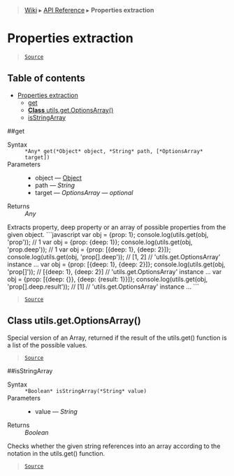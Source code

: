 > [Wiki](Home) ▸ [API Reference](API-Reference) ▸ **Properties extraction**

# Properties extraction

> [`Source`](/Neft-io/neft/blob/11ce61113abf36cfee4cca0e72112ab5bff468a7/src/utils/namespace.litcoffee#properties-extraction)

## Table of contents
* [Properties extraction](#properties-extraction)
  * [get](#get)
  * [**Class** utils.get.OptionsArray()](#class-utilsgetoptionsarray)
  * [isStringArray](#isstringarray)

##get
<dl><dt>Syntax</dt><dd><code>&#x2A;Any&#x2A; get(&#x2A;Object&#x2A; object, &#x2A;String&#x2A; path, [&#x2A;OptionsArray&#x2A; target])</code></dd><dt>Parameters</dt><dd><ul><li>object — <a href="/Neft-io/neft/wiki/Utils-API#isobject">Object</a></li><li>path — <i>String</i></li><li>target — <i>OptionsArray</i> — <i>optional</i></li></ul></dd><dt>Returns</dt><dd><i>Any</i></dd></dl>
Extracts property, deep property or an array of possible properties from the given object.
```javascript
var obj = {prop: 1};
console.log(utils.get(obj, 'prop'));
// 1
var obj = {prop: {deep: 1}};
console.log(utils.get(obj, 'prop.deep'));
// 1
var obj = {prop: [{deep: 1}, {deep: 2}]};
console.log(utils.get(obj, 'prop[].deep'));
// [1, 2]
// 'utils.get.OptionsArray' instance ...
var obj = {prop: [{deep: 1}, {deep: 2}]};
console.log(utils.get(obj, 'prop[]'));
// [{deep: 1}, {deep: 2}]
// 'utils.get.OptionsArray' instance ...
var obj = {prop: [{deep: {}}, {deep: {result: 1}}]};
console.log(utils.get(obj, 'prop[].deep.result'));
// [1]
// 'utils.get.OptionsArray' instance ...
```

> [`Source`](/Neft-io/neft/blob/11ce61113abf36cfee4cca0e72112ab5bff468a7/src/utils/namespace.litcoffee#any-getobject-object-string-path-optionsarray-target)

## **Class** utils.get.OptionsArray()

Special version of an Array, returned if the result of the utils.get()
function is a list of the possible values.

> [`Source`](/Neft-io/neft/blob/11ce61113abf36cfee4cca0e72112ab5bff468a7/src/utils/namespace.litcoffee#class-utilsgetoptionsarray)

##isStringArray
<dl><dt>Syntax</dt><dd><code>&#x2A;Boolean&#x2A; isStringArray(&#x2A;String&#x2A; value)</code></dd><dt>Parameters</dt><dd><ul><li>value — <i>String</i></li></ul></dd><dt>Returns</dt><dd><i>Boolean</i></dd></dl>
Checks whether the given string references into an array according
to the notation in the utils.get() function.

> [`Source`](/Neft-io/neft/blob/11ce61113abf36cfee4cca0e72112ab5bff468a7/src/utils/namespace.litcoffee#boolean-isstringarraystring-value)

